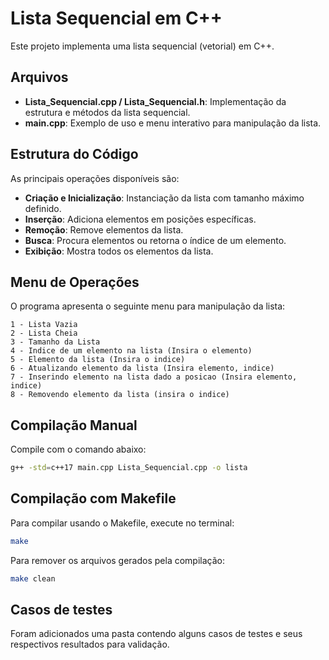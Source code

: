 # Lista Sequencial em C++

Este projeto implementa uma lista sequencial (vetorial) em C++.

## Arquivos

- **Lista_Sequencial.cpp / Lista_Sequencial.h**: Implementação da estrutura e métodos da lista sequencial.
- **main.cpp**: Exemplo de uso e menu interativo para manipulação da lista.

## Estrutura do Código

As principais operações disponíveis são:
- **Criação e Inicialização**: Instanciação da lista com tamanho máximo definido.
- **Inserção**: Adiciona elementos em posições específicas.
- **Remoção**: Remove elementos da lista.
- **Busca**: Procura elementos ou retorna o índice de um elemento.
- **Exibição**: Mostra todos os elementos da lista.

## Menu de Operações

O programa apresenta o seguinte menu para manipulação da lista:

```
1 - Lista Vazia
2 - Lista Cheia
3 - Tamanho da Lista
4 - Indice de um elemento na lista (Insira o elemento)
5 - Elemento da lista (Insira o indice)
6 - Atualizando elemento da lista (Insira elemento, indice)
7 - Inserindo elemento na lista dado a posicao (Insira elemento, indice)
8 - Removendo elemento da lista (insira o indice)
```

## Compilação Manual

Compile com o comando abaixo:

```bash
g++ -std=c++17 main.cpp Lista_Sequencial.cpp -o lista
```

## Compilação com Makefile

Para compilar usando o Makefile, execute no terminal:

```bash
make
```

Para remover os arquivos gerados pela compilação:

```bash
make clean
```

## Casos de testes

Foram adicionados uma pasta contendo alguns casos de testes e seus respectivos resultados para validação.
